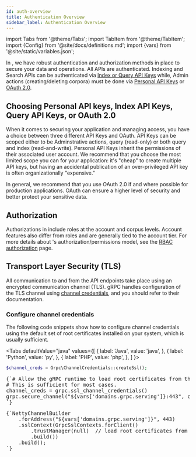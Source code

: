 ```yaml
---
id: auth-overview
title: Authentication Overview
sidebar_label: Authentication Overview
---
```


import Tabs from '@theme/Tabs';
import TabItem from '@theme/TabItem';
import {Config} from '@site/docs/definitions.md';
import {vars} from '@site/static/variables.json';

In <Config v="names.product"/>, we have robust authentication and authorization 
methods in place to secure your data and operations. All <Config v="names.product"/> APIs 
are authenticated. Indexing and Search APIs can be authenticated via [Index or Query API Keys](/docs/1.0/learn/authentication/api-key-management#query-api-keys) 
while, Admin actions (creating/deleting corpora) must be done via [Personal API Keys](/docs/1.0/learn/authentication/api-key-management#personal-api-keys) or [OAuth 2.0](/docs/1.0/learn/authentication/oauth-2).

## Choosing Personal API keys, Index API Keys, Query API Keys, or OAuth 2.0

When it comes to securing your application and managing access, you have a 
choice between three different API Keys and OAuth. API Keys can be scoped 
either to be Adminstrative actions, query (read-only) or both query and 
index (read-and-write). Personal API Keys inherit the permissions of their 
associated user account. We recommend that you choose the most limited scope 
you can for your application: it's "cheap" to create multiple API keys, but 
having an accidental publication of an over-privileged API key is often 
organizationally "expensive." 

In general, we recommend that you use OAuth 2.0 if and where possible for 
production applications. OAuth can ensure a higher level of security and 
better protect your sensitive data.

## Authorization

Authorizations in <Config v="names.product"/> include roles at the account and 
corpus levels. Account features also differ from roles and are generally tied 
to the account tier. For more details about <Config v="names.product"/>'s authorization/permissions 
model, see the [RBAC authorization](/docs/1.0/learn/authentication/role-based-access-control) page.

## Transport Layer Security (TLS)

All communication to and from the API endpoints take place using an encrypted
communication channel (TLS). gRPC handles configuration of the TLS channel
using [channel credentials](https://grpc.io/docs/guides/auth/#credential-types),
and you should refer to their documentation.

### Configure channel credentials

The following code snippets show how to configure channel credentials using the
default set of root certificates installed on your system, which is usually
sufficient.

<Tabs
  defaultValue="java"
  values={[
    { label: 'Java', value: 'java', },
    { label: 'Python', value: 'py', },
    { label: 'PHP', value: 'php', },
  ]
}>
<TabItem value="php">

```php
$channel_creds = Grpc\ChannelCredentials::createSsl();
```

</TabItem>
<TabItem value="py">
<pre>
{`# Allow the gRPC runtime to load root certificates from the default location.
# This is sufficient for most cases.
channel_creds = grpc.ssl_channel_credentials()
grpc.secure_channel("${vars['domains.grpc.serving']}:443", channel_creds)
`}
</pre>

</TabItem>
<TabItem value="java">

<pre>
{`NettyChannelBuilder
    .forAddress("${vars['domains.grpc.serving']}", 443)
    .sslContext(GrpcSslContexts.forClient()
        .trustManager(null)  // load root certificates from the default location
        .build())
    .build();
`}
</pre>

</TabItem>
</Tabs>
